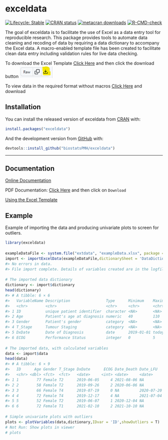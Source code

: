 
<!-- README.md is generated from README.Rmd. Please edit that file -->

# exceldata

<!-- badges: start -->

[![Lifecycle:
Stable](https://img.shields.io/badge/lifecycle-stable-green.svg)](https://lifecycle.r-lib.org/articles/stages.html#stable)
[![CRAN
status](https://www.r-pkg.org/badges/version/exceldata)](https://CRAN.R-project.org/package=exceldata)
[![metacran
downloads](https://cranlogs.r-pkg.org/badges/grand-total/exceldata)](https://cran.r-project.org/package=exceldata)
[![R-CMD-check](https://github.com/biostatsPMH/exceldata/workflows/R-CMD-check/badge.svg)](https://github.com/biostatsPMH/exceldata/actions)

<!-- badges: end -->

The goal of exceldata is to facilitate the use of Excel as a data entry
tool for reproducible research. This package provides tools to automate
data cleaning and recoding of data by requiring a data dictionary to
accompany the Excel data. A macro-enabled template file has been created
to facilitate clean data entry including validation rules for live data
checking.

To download the Excel Template [Click
Here](https://github.com/biostatsPMH/exceldata/blob/main/images/DataDictionary0.9.1.xlsm)
and then click the download button ![](images/download_btn.png)

To view data in the required format without macros [Click
Here](https://github.com/biostatsPMH/exceldata/blob/main/inst/extdata/exampleData.xlsx)
and download

## Installation

You can install the released version of exceldata from
[CRAN](https://CRAN.R-project.org) with:

``` r
install.packages("exceldata")
```

And the development version from [GitHub](https://github.com/) with:

``` r
devtools::install_github("biostatsPMH/exceldata")
```

------------------------------------------------------------------------

## Documentation

[Online Documentation](https://biostatsPMH.github.io/exceldata/)

PDF Documentation: [Click
Here](https://github.com/biostatsPMH/exceldata/blob/main/docs/ExcelDictionaryUserManual.pdf)
and then click on `Download`
<!-- Note - this is created in a separate directory - Teaching/excelData Instructions -->

[Using the Excel
Template](https://biostatsPMH.github.io/exceldata/data-dictionary-1.html)

## Example

Example of importing the data and producing univariate plots to screen
for outliers.

``` r
library(exceldata)

exampleDataFile <- system.file("extdata", "exampleData.xlsx", package = "exceldata")
import <- importExcelData(exampleDataFile,dictionarySheet = 'DataDictionary',dataSheet = 'DataEntry')
#> No errors in data.
#> File import complete. Details of variables created are in the logfile:  exampleData17Nov23.log

# The imported data dictionary 
dictionary <- import$dictionary
head(dictionary)
#> # A tibble: 6 × 6
#>   VariableName Description                Type      Minimum    Maximum Levels   
#>   <chr>        <chr>                      <chr>     <chr>      <chr>   <chr>    
#> 1 ID           unique patient identifier  character <NA>       <NA>    <NA>     
#> 2 Age          Patient's age at diagnosis numeric   40         110     <NA>     
#> 3 Gender       Patient's gender           category  <NA>       <NA>    m=Male,f…
#> 4 T_Stage      Tumour Staging             category  <NA>       <NA>    T0,T1,T2…
#> 5 DxDate       Date of Diagnosis          date      2019-01-01 today   <NA>     
#> 6 ECOG         Performance Status         integer   0          5       <NA>

# The imported data, with calculated variables
data <- import$data
head(data)
#> # A tibble: 6 × 9
#>   ID      Age Gender T_Stage DxDate      ECOG Date_Death Date_LFU   T0_Stg
#>   <chr> <dbl> <fct>  <fct>   <date>     <int> <date>     <date>     <fct> 
#> 1 1        77 Female T2      2019-06-05     4 2021-08-06 NA         T1up  
#> 2 2        58 Female T2      2019-09-26     2 2020-06-06 NA         T1up  
#> 3 3        66 Female T4      2019-07-19     0 NA         2020-07-20 T1up  
#> 4 4        72 Female T4      2019-12-17     4 NA         2021-07-04 T1up  
#> 5 5        52 Female T2      2019-06-07     1 2020-12-04 NA         T1up  
#> 6 6        72 Female T1      2021-02-10     2 2021-10-10 NA         T1up

# Simple univariate plots with outliers 
plots <- plotVariables(data,dictionary,IDvar = 'ID',showOutliers = T)
# Not Run: Show plots in viewer
# plots
```
